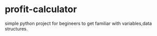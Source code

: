 # profit-calculator
simple python project for begineers to get familiar with variables,data structures.
